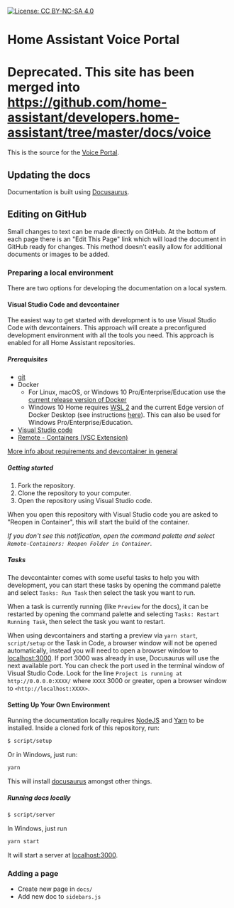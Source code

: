 [![License: CC BY-NC-SA 4.0](https://img.shields.io/badge/License-CC%20BY--NC--SA%204.0-lightgrey.svg)](https://creativecommons.org/licenses/by-nc-sa/4.0/)

# Home Assistant Voice Portal

# Deprecated. This site has been merged into https://github.com/home-assistant/developers.home-assistant/tree/master/docs/voice

This is the source for the [Voice Portal](https://voice.home-assistant.io).

## Updating the docs

Documentation is built using [Docusaurus](https://v2.docusaurus.io/).

## Editing on GitHub

Small changes to text can be made directly on GitHub. At the bottom of each page there is an "Edit This Page" link which will load the document in GitHub ready for changes. This method doesn't easily allow for additional documents or images to be added.

### Preparing a local environment

There are two options for developing the documentation on a local system.

#### Visual Studio Code and devcontainer

The easiest way to get started with development is to use Visual Studio Code with devcontainers. This approach will create a preconfigured development environment with all the tools you need. This approach is enabled for all Home Assistant repositories.

##### Prerequisites

- [git](https://git-scm.com/book/en/v2/Getting-Started-Installing-Git)
- Docker
  - For Linux, macOS, or Windows 10 Pro/Enterprise/Education use the [current release version of Docker](https://docs.docker.com/install/)
  - Windows 10 Home requires [WSL 2](https://docs.microsoft.com/windows/wsl/wsl2-install) and the current Edge version of Docker Desktop (see instructions [here](https://docs.docker.com/docker-for-windows/wsl-tech-preview/)). This can also be used for Windows Pro/Enterprise/Education.
- [Visual Studio code](https://code.visualstudio.com/)
- [Remote - Containers (VSC Extension)][extension-link]

[More info about requirements and devcontainer in general](https://code.visualstudio.com/docs/remote/containers#_getting-started)

[extension-link]: https://marketplace.visualstudio.com/items?itemName=ms-vscode-remote.remote-containers

##### Getting started

1. Fork the repository.
2. Clone the repository to your computer.
3. Open the repository using Visual Studio code.

When you open this repository with Visual Studio code you are asked to "Reopen in Container", this will start the build of the container.

_If you don't see this notification, open the command palette and select `Remote-Containers: Reopen Folder in Container`._

##### Tasks

The devcontainter comes with some useful tasks to help you with development, you can start these tasks by opening the command palette and select `Tasks: Run Task` then select the task you want to run.

When a task is currently running (like `Preview` for the docs), it can be restarted by opening the command palette and selecting `Tasks: Restart Running Task`, then select the task you want to restart.

When using devcontainers and starting a preview via `yarn start`, `script/setup` or the Task in Code, a browser window will not be opened automatically, instead you will need to open a browser window to [localhost:3000](http://localhost:3000). If port 3000 was already in use, Docusaurus will use the next available port. You can check the port used in the terminal window of Visual Studio Code. Look for the line `Project is running at http://0.0.0.0:XXXX/` where `XXXX` 3000 or greater, open a browser window to `<http://localhost:XXXX>`.

#### Setting Up Your Own Environment

Running the documentation locally requires [NodeJS](https://nodejs.org/en/) and [Yarn](https://yarnpkg.com/) to be installed. Inside a cloned fork of this repository, run:

```bash
$ script/setup
```

Or in Windows, just run:

```bash
yarn
```

This will install [docusaurus](https://github.com/facebook/docusaurus#readme) amongst other things.

##### Running docs locally

```bash
$ script/server
```

In Windows, just run

```bash
yarn start
```

It will start a server at [localhost:3000](http://localhost:3000).

### Adding a page

- Create new page in `docs/`
- Add new doc to `sidebars.js`
